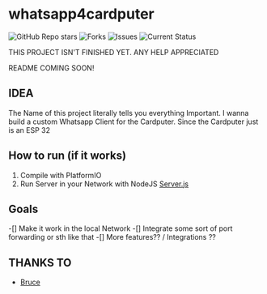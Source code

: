 # whatsapp4cardputer
![GitHub Repo stars](https://img.shields.io/github/stars/bjarnepw/whatsapp4cardputer?style=for-the-badge)
![Forks](https://img.shields.io/github/forks/bjarnepw/whatsapp4cardputer?style=for-the-badge)
![Issues](https://img.shields.io/github/issues/bjarnepw/whatsapp4cardputer?style=for-the-badge)
![Current Status](https://img.shields.io/badge/STATUS-NOT_COMPILABLE-red?style=for-the-badge)

THIS PROJECT ISN'T FINISHED YET. ANY HELP APPRECIATED

README COMING SOON!

## IDEA
The Name of this project literally tells you everything Important. I wanna build a custom Whatsapp Client for the Cardputer. Since the Cardputer just is an ESP 32

## How to run (if it works)

1. Compile with PlatformIO 
2. Run Server in your Network with NodeJS [Server.js](./server/server.js)

## Goals
-[] Make it work in the local Network
-[] Integrate some sort of port forwarding or sth like that 
-[] More features?? / Integrations ?? 

## THANKS TO
- [Bruce](https://github.com/pr3y/Bruce)

